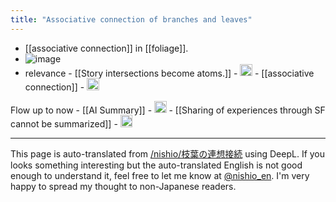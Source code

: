 ```yaml
---
title: "Associative connection of branches and leaves"
---
```


- [[associative connection]] in [[foliage]].
- ![image](https://gyazo.com/f21f312b7c7cc165b2ba00ce348492c8/thumb/1000)
- relevance
        - [[Story intersections become atoms.]]
        - <img src='https://scrapbox.io/api/pages/nishio-en/ストーリーの交差点がアトムになる/icon' alt='ストーリーの交差点がアトムになる.icon' height="19.5"/>
        - [[associative connection]]
        - <img src='https://scrapbox.io/api/pages/nishio-en/連想接続/icon' alt='連想接続.icon' height="19.5"/>

Flow up to now
    - [[AI Summary]]
    - <img src='https://scrapbox.io/api/pages/nishio-en/AI要約/icon' alt='AI要約.icon' height="19.5"/>
    - [[Sharing of experiences through SF cannot be summarized]]
    - <img src='https://scrapbox.io/api/pages/nishio-en/SFによる体験の共有は要約できない/icon' alt='SFによる体験の共有は要約できない.icon' height="19.5"/>

---
This page is auto-translated from [/nishio/枝葉の連想接続](https://scrapbox.io/nishio/枝葉の連想接続) using DeepL. If you looks something interesting but the auto-translated English is not good enough to understand it, feel free to let me know at [@nishio_en](https://twitter.com/nishio_en). I'm very happy to spread my thought to non-Japanese readers.